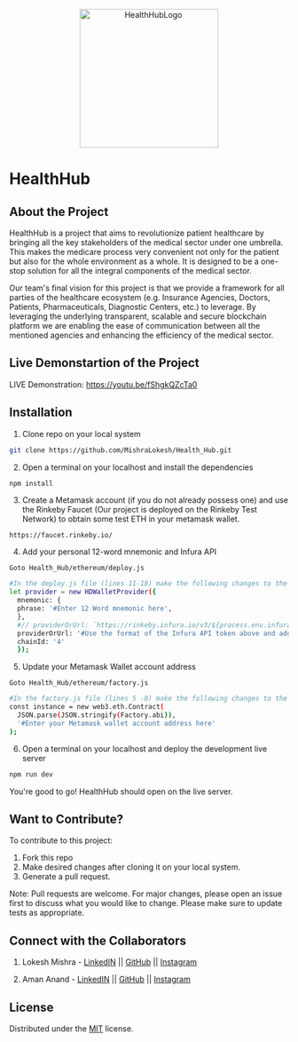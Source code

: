 <p align="center">
<img src="https://github.com/aman-anand1906/Health_Hub/blob/main/Frontend/images/HHL.png" alt="HealthHubLogo" height=250px width=250px/>
</p>

# HealthHub

## About the Project

  HealthHub is a project that aims to revolutionize patient healthcare by bringing all the key stakeholders of the medical sector under one umbrella. This makes the medicare process very convenient not only for the patient but also for the whole environment as a whole. It is designed to be a one-stop solution for all the integral components of the medical sector.

  Our team's final vision for this project is that we provide a framework for all parties of the healthcare ecosystem (e.g. Insurance Agencies, Doctors, Patients, Pharmaceuticals, Diagnostic Centers, etc.) to leverage. By leveraging the underlying transparent, scalable and secure blockchain platform we are enabling the ease of communication between all the mentioned agencies and enhancing the efficiency of the medical sector.

## Live Demonstartion of the Project

  LIVE Demonstration: https://youtu.be/fShgkQZcTa0

## Installation

1. Clone repo on your local system

```bash
git clone https://github.com/MishraLokesh/Health_Hub.git
```
2. Open a terminal on your localhost and install the dependencies

```bash
npm install
```
3. Create a Metamask account (if you do not already possess one) and use the Rinkeby Faucet (Our project is deployed on the Rinkeby Test Network) to obtain some test ETH in your metamask wallet.

```
https://faucet.rinkeby.io/ 
```
4. Add your personal 12-word mnemonic and Infura API

```
Goto Health_Hub/ethereum/deploy.js
```
```bash
#In the deploy.js file (lines 11-18) make the following changes to the file -->
let provider = new HDWalletProvider({
  mnemonic: {
  phrase: '#Enter 12 Word mnemonic here',
  },
  #// providerOrUrl: `https://rinkeby.infura.io/v3/${process.env.infura_API}`,
  providerOrUrl: '#Use the format of the Infura API token above and add your own',
  chainId: '4'
  });
```
5. Update your Metamask Wallet account address 

```
Goto Health_Hub/ethereum/factory.js
```
```bash
#In the factory.js file (lines 5 -8) make the following changes to the file -->
const instance = new web3.eth.Contract(
  JSON.parse(JSON.stringify(Factory.abi)),
  '#Enter your Metamask wallet account address here'
);
```
6. Open a terminal on your localhost and deploy the development live server

```bash
npm run dev
```
You're good to go! HealthHub should open on the live server.

## Want to Contribute?
To contribute to this project:
1. Fork this repo
2. Make desired changes after cloning it on your local system.
3. Generate a pull request.

Note: Pull requests are welcome. For major changes, please open an issue first to discuss what you would like to change. Please make sure to update tests as appropriate.

## Connect with the Collaborators
1. Lokesh Mishra - [LinkedIN](https://www.linkedin.com/in/lokesh-mishra-0807/) || [GitHub](https://github.com/MishraLokesh) || [Instagram](https://www.instagram.com/lokesh.mishra__/)

2. Aman Anand - [LinkedIN](https://www.linkedin.com/in/amanxanand/) || [GitHub](https://github.com/aman-anand1906) || [Instagram](https://www.instagram.com/aman_anand_619/")

## License
Distributed under the [MIT](https://choosealicense.com/licenses/mit/) license.
  
